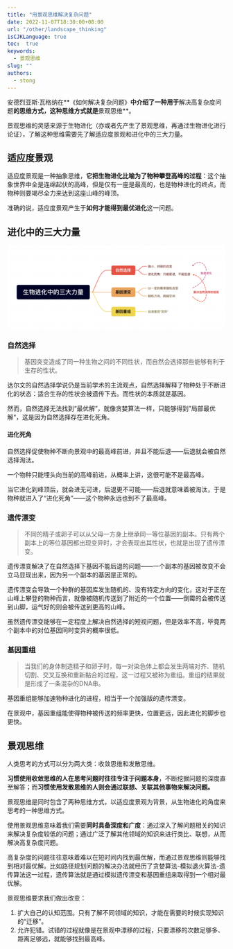```yaml
---
title: "用景观思维解决复杂问题"
date: 2022-11-07T18:30:00+08:00
url: "/other/landscape_thinking"
isCJKLanguage: true
toc:  true
keywords:
  - 景观思维
slug: ""
authors:
  - stong
---
```




安德烈亚斯·瓦格纳在**《如何解决复杂问题》**中介绍了一种用于**解决高复杂度问题**的思维方式，这种思维方式就是**景观思维**。

景观思维的灵感来源于生物进化（亦或者先产生了景观思维，再通过生物进化进行论证），了解这种思维需要先了解适应度景观和进化中的三大力量。

## 适应度景观

适应度景观是一种抽象思维，**它把生物进化比喻为了物种攀登高峰的过程**：这个抽象世界中全是连绵起伏的高峰，但是仅有一座是最高的，也是物种进化的终点，而物种则要竭尽全力来达到这座山峰的峰顶。

准确的说，适应度景观产生于**如何才能得到最优进化**这一问题。

## 进化中的三大力量

![](https://raw.githubusercontent.com/stong1994/images/master/picgo/202211071819856.png)

### 自然选择

> 基因突变造成了同一种生物之间的不同性状，而自然会选择那些能够有利于生存的性状。

达尔文的自然选择学说仍是当前学术的主流观点，自然选择解释了物种处于不断进化的状态：适合生存的性状会被遗传下去。而性状的本质就是基因。

然而，自然选择无法找到“最优解”，就像贪婪算法一样，只能够得到”局部最优解“，这是因为自然选择存在进化死角。

#### 进化死角

自然选择促使物种不断向景观中的最高峰前进，并且不能后退——后退就会被自然选择淘汰。

一个物种只能埋头向当前的高峰前进，从概率上讲，这很可能不是最高峰。

当它进化到峰顶后，就会进无可进，后退更不可能——后退就意味着被淘汰，于是物种就进入了“进化死角”——这个物种永远也到不了最高峰。

### 遗传漂变

> 不同的精子或卵子可以从父母一方身上继承同一等位基因的副本。只有两个副本上的等位基因都出现变异时，才会表现出其性状，也就是出现了遗传漂变。

遗传漂变解决了在自然选择下基因不能后退的问题——一个副本的基因被改变不会立马显现出来，因为另一个副本的基因是正常的。

遗传漂变会导致一个种群的基因库发生随机的、没有特定方向的变化，这对于正在山峰上攀登的物种而言，就像被随机传送到了附近的一个位置——倒霉的会被传送到山脚，运气好的则会被传送到更高的山峰。

虽然遗传漂变能够在一定程度上解决自然选择的短视问题，但是效率不高，毕竟两个副本中的对位基因同时变异的概率很低。

### 基因重组

> 当我们的身体制造精子和卵子时，每一对染色体上都会发生两端对齐、随机切割、交叉互换和重新黏合的过程，这一过程又被称为重组。重组的结果就是形成了一条混杂的DNA串。

基因重组能够加速物种进化的进程，相当于一个加强版的遗传漂变。

在景观中，基因重组能使得物种被传送的频率更快，位置更远，因此进化的脚步也更快。

## 景观思维

人类思考的方式可以分为两大类：收敛思维和发散思维。

**习惯使用收敛思维的人在思考问题时往往专注于问题本身**，不断挖掘问题的深度直至解答；而**习惯使用发散思维的人则会通过联想、关联其他事物来解决问题。**

景观思维是同时包含了两种思维方式，以适应度景观为背景，从生物进化的角度来思考的一种思维方式。

使用景观思维意味着我们需要**同时具备深度和广度**：通过深入了解问题相关的知识来解决复杂度较低的问题；通过广泛了解其他领域的知识来进行类比、联想，从而解决高复杂度问题。

高复杂度的问题往往意味着难以在短时间内找到最优解，而通过景观思维则能够找到相对最优解。比如路径规划问题的解决办法就经历了贪婪算法-模拟退火算法-遗传算法这一过程，遗传算法就是通过模拟遗传漂变和基因重组来取得到一个相对最优解。

景观思维要求我们做出改变：

1. 扩大自己的认知范围。只有了解不同领域的知识，才能在需要的时候实现知识的“迁移”。
2. 允许犯错。试错的过程就像是在景观中漂移的过程，只要漂移的次数足够多、距离足够远，就能够找到最高峰。
